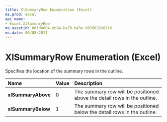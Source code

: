 ```yaml
---
title: XlSummaryRow Enumeration (Excel)
ms.prod: excel
api_name:
- Excel.XlSummaryRow
ms.assetid: 001da604-eb94-ba79-b43e-902662826116
ms.date: 06/08/2017
---
```



# XlSummaryRow Enumeration (Excel)

Specifies the location of the summary rows in the outline.



|**Name**|**Value**|**Description**|
|:-----|:-----|:-----|
| **xlSummaryAbove**|0|The summary row will be positioned above the detail rows in the outline.|
| **xlSummaryBelow**|1|The summary row will be positioned below the detail rows in the outline.|

